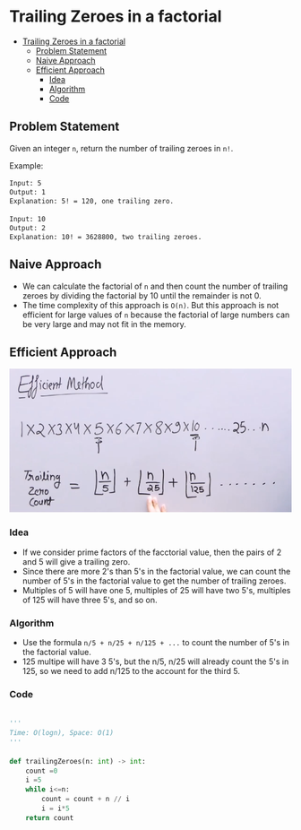 # Trailing Zeroes in a factorial

- [Trailing Zeroes in a factorial](#trailing-zeroes-in-a-factorial)
  - [Problem Statement](#problem-statement)
  - [Naive Approach](#naive-approach)
  - [Efficient Approach](#efficient-approach)
    - [Idea](#idea)
    - [Algorithm](#algorithm)
    - [Code](#code)

## Problem Statement

Given an integer `n`, return the number of trailing zeroes in `n!`.

Example:

```
Input: 5
Output: 1
Explanation: 5! = 120, one trailing zero.

Input: 10
Output: 2
Explanation: 10! = 3628800, two trailing zeroes.
```

## Naive Approach

- We can calculate the factorial of `n` and then count the number of trailing zeroes by dividing the factorial by 10 until the remainder is not 0.
- The time complexity of this approach is `O(n)`. But this approach is not efficient for large values of `n` because the factorial of large numbers can be very large and may not fit in the memory.

## Efficient Approach

![](Assets/2024-06-16-19-56-46.png)

### Idea

- If we consider prime factors of the facctorial value, then the pairs of 2 and 5 will give a trailing zero.
- Since there are more 2's than 5's in the factorial value, we can count the number of 5's in the factorial value to get the number of trailing zeroes.
- Multiples of 5 will have one 5, multiples of 25 will have two 5's, multiples of 125 will have three 5's, and so on.

### Algorithm

- Use the formula `n/5 + n/25 + n/125 + ...` to count the number of 5's in the factorial value.
- 125 multipe will have 3 5's, but the n/5, n/25 will already count the 5's in 125, so we need to add n/125 to the account for the third 5.

### Code

```python

'''
Time: O(logn), Space: O(1)
'''

def trailingZeroes(n: int) -> int:
    count =0
    i =5
    while i<=n:
        count = count + n // i
        i = i*5
    return count
```
